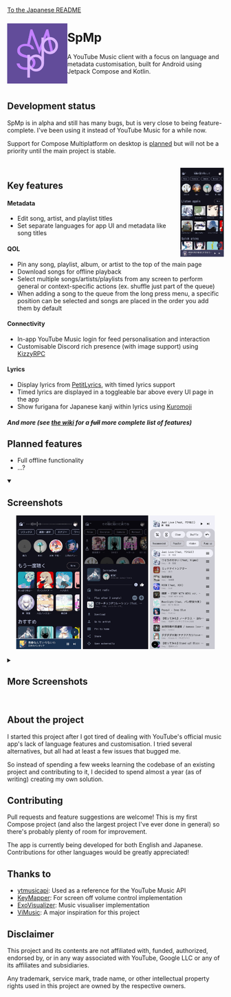 [To the Japanese README](readme/README-ja.md)

###
<img align="left" width="140" src="androidApp/src/main/ic_launcher-playstore.png">

# SpMp
A YouTube Music client with a focus on language and metadata customisation, built for Android using Jetpack Compose and Kotlin.

<br>

## Development status
SpMp is in alpha and still has many bugs, but is very close to being feature-complete. I've been using it instead of YouTube Music for a while now.

Support for Compose Multiplatform on desktop is [planned](https://github.com/toasterofbread/spmp-server) but will not be a priority until the main project is stable.

<br>

<img align="right" width="20%" src="readme/screenshot_2.png">

## Key features

#### Metadata
- Edit song, artist, and playlist titles
- Set separate languages for app UI and metadata like song titles

#### QOL
- Pin any song, playlist, album, or artist to the top of the main page
- Download songs for offline playback
- Select multiple songs/artists/playlists from any screen to perform general or context-specific actions (ex. shuffle just part of the queue)
- When adding a song to the queue from the long press menu, a specific position can be selected and songs are placed in the order you add them by default

#### Connectivity
- In-app YouTube Music login for feed personalisation and interaction
- Customisable Discord rich presence (with image support) using [KizzyRPC](https://github.com/dead8309/KizzyRPC)

#### Lyrics
- Display lyrics from [PetitLyrics](https://petitlyrics.com/), with timed lyrics support
- Timed lyrics are displayed in a toggleable bar above every UI page in the app
- Show furigana for Japanese kanji within lyrics using [Kuromoji](https://github.com/atilika/kuromoji)

##### And more (see [the wiki](https://github.com/toasterofbread/spmp/wiki) for a ~~full~~ more complete list of features)

## Planned features
- Full offline functionality
- ...?

<details open>
    <summary><h2>Screenshots</h2></summary>
    <p align="center">
        <img src="readme/screenshot_11.png" style="max-height:70vh;object-fit:contain;" width="30%">
        <img src="readme/screenshot_5.png" style="max-height:70vh;object-fit:contain;" width="30%">
        <img src="readme/screenshot_10.png" style="max-height:70vh;object-fit:contain;" width="30%">
    </p>
</details>

<details closed>
    <summary><h2>More Screenshots</h2></summary>
    <p align="center">
        <img src="readme/screenshot_15.png" style="max-height:70vh;object-fit:contain;" width="30%">
        <img src="readme/screenshot_19.png" style="max-height:70vh;object-fit:contain;" width="30%">
        <img src="readme/screenshot_16.png" style="max-height:70vh;object-fit:contain;" width="30%">
    </p>
    <p align="center">
        <img src="readme/screenshot_14.png" style="max-height:70vh;object-fit:contain;" width="30%">
        <img src="readme/screenshot_17.png" style="max-height:70vh;object-fit:contain;" width="30%">
        <img src="readme/screenshot_8.png" style="max-height:70vh;object-fit:contain;" width="30%">
    </p>
</details>

<br>

## About the project
I started this project after I got tired of dealing with YouTube's official music app's lack of language features and customisation. I tried several alternatives, but all had at least a few issues that bugged me.

So instead of spending a few weeks learning the codebase of an existing project and contributing to it, I decided to spend almost a year (as of writing) creating my own solution.

## Contributing
Pull requests and feature suggestions are welcome! This is my first Compose project (and also the largest project I've ever done in general) so there's probably plenty of room for improvement.

The app is currently being developed for both English and Japanese. Contributions for other languages would be greatly appreciated!

## Thanks to
- [ytmusicapi](https://github.com/sigma67/ytmusicapi/): Used as a reference for the YouTube Music API
- [KeyMapper](https://github.com/keymapperorg/KeyMapper): For screen off volume control implementation
- [ExoVisualizer](https://github.com/dzolnai/ExoVisualizer): Music visualiser implementation
- [ViMusic](https://github.com/vfsfitvnm/ViMusic): A major inspiration for this project

## Disclaimer
This project and its contents are not affiliated with, funded, authorized, endorsed by, or in any way associated with YouTube, Google LLC or any of its affiliates and subsidiaries.

Any trademark, service mark, trade name, or other intellectual property rights used in this project are owned by the respective owners.
